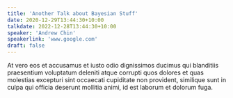 ```yaml
---
title: 'Another Talk about Bayesian Stuff'
date: 2020-12-29T13:44:30+10:00
talkdate: 2022-12-28T13:44:30+10:00
speaker: 'Andrew Chin'
speakerlink: 'www.google.com'
draft: false
---
```


At vero eos et accusamus et iusto odio dignissimos ducimus qui blanditiis praesentium voluptatum deleniti atque corrupti quos dolores et quas molestias excepturi sint occaecati cupiditate non provident, similique sunt in culpa qui officia deserunt mollitia animi, id est laborum et dolorum fuga.